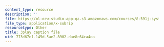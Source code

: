 ```yaml
---
content_type: resource
description: ''
file: https://ol-ocw-studio-app-qa.s3.amazonaws.com/courses/8-591j-systems-biology-fall-2014/773d67e1145d5ae28902dae8c64ca4ea_zJTVMkGe8-8.vtt
file_type: application/x-subrip
resourcetype: Other
title: 3play caption file
uid: 773d67e1-145d-5ae2-8902-dae8c64ca4ea
---
```

